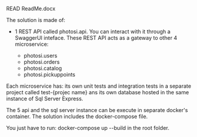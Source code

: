 

READ ReadMe.docx


The solution is made of:
- 1 REST API called photosi.api.
  You can interact with it through a SwaggerUI inteface.
  These REST API acts as a gateway to other 4 microservice:

  - photosi.users
  - photosi.orders
  - photosi.catalog
  - photosi.pickuppoints
  
Each microservice has:
  its own unit tests and integration tests in a separate project called test-{projec name}
  ans its own database hosted in the same instance of Sql Server Express.

The 5 api and the sql server instance can be execute in separate docker's container.
The solution includes the docker-compose file.

You just have to run: docker-compose up --build in the root folder.



